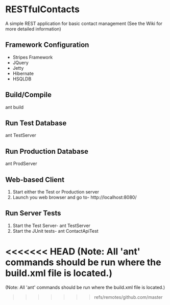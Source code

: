 # RESTfulContacts
A simple REST application for basic contact management (See the Wiki for more detailed information)

## Framework Configuration
* Stripes Framework
* JQuery
* Jetty
* Hibernate
* HSQLDB


## Build/Compile
ant build

## Run Test Database
ant TestServer

## Run Production Database
ant ProdServer

## Web-based Client
1. Start either the Test or Production server
2. Launch you web browser and go to- http://localhost:8080/

## Run Server Tests
1. Start the Test Server- ant TestServer 
2. Start the JUnit tests- ant ContactApiTest

<<<<<<< HEAD
(Note: All 'ant' commands should be run where the build.xml file is located.)
=======
(Note: All 'ant' commands should be run where the build.xml file is located.)
>>>>>>> refs/remotes/github.com/master
